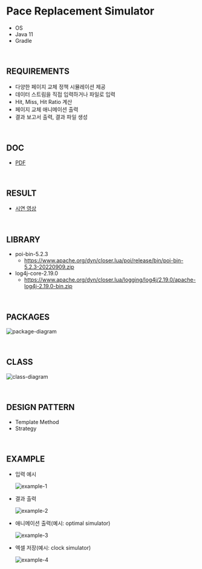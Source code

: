 # Pace Replacement Simulator

-   OS
-   Java 11
-   Gradle

<br>

## REQUIREMENTS

-   다양한 페이지 교체 정책 시뮬레이션 제공
-   데이터 스트림을 직접 입력하거나 파일로 입력
-   Hit, Miss, Hit Ratio 계산
-   페이지 교체 애니메이션 출력
-   결과 보고서 출력, 결과 파일 생성

<br>

## DOC

-   [PDF](docs/doc.pdf)

<br>

## RESULT

-   [시연 영상](https://youtu.be/bhc0smhrTc4)

<br>

## LIBRARY

-   poi-bin-5.2.3
    -   https://www.apache.org/dyn/closer.lua/poi/release/bin/poi-bin-5.2.3-20220909.zip
-   log4j-core-2.19.0
    -   https://www.apache.org/dyn/closer.lua/logging/log4j/2.19.0/apache-log4j-2.19.0-bin.zip

<br>

## PACKAGES

![package-diagram](docs/img/package.png)

<br>

## CLASS

![class-diagram](docs/img/class.png)

<br>

## DESIGN PATTERN

-   Template Method
-   Strategy

<br>

## EXAMPLE

-   입력 예시

    ![example-1](docs/img/example/example-1.png)

-   결과 출력

    ![example-2](docs/img/example/example-2.png)

-   애니메이션 출력(예시: optimal simulator)

    ![example-3](docs/img/example/example-3.png)

-   엑셀 저장(예시: clock simulator)

    ![example-4](docs/img/example/example-4.png)
